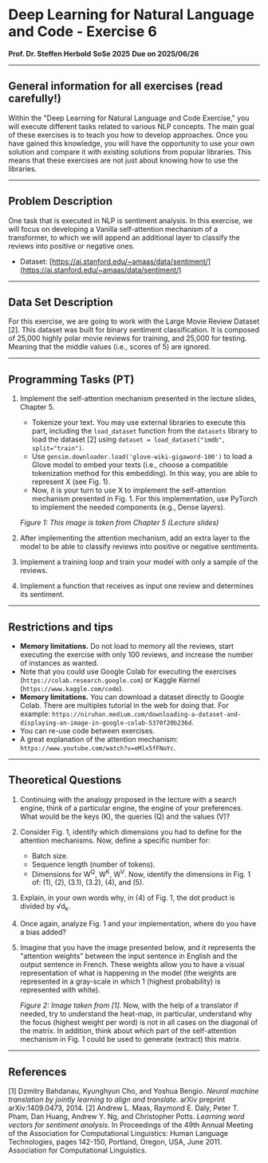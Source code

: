# Deep Learning for Natural Language and Code - Exercise 6

**Prof. Dr. Steffen Herbold**
**SoSe 2025**
**Due on 2025/06/26**

---

## General information for all exercises (read carefully!)

Within the "Deep Learning for Natural Language and Code Exercise," you will execute different tasks related to various NLP concepts. The main goal of these exercises is to teach you how to develop approaches. Once you have gained this knowledge, you will have the opportunity to use your own solution and compare it with existing solutions from popular libraries. This means that these exercises are not just about knowing how to use the libraries.

---

## Problem Description

One task that is executed in NLP is sentiment analysis. In this exercise, we will focus on developing a Vanilla self-attention mechanism of a transformer, to which we will append an additional layer to classify the reviews into positive or negative ones.

- Dataset: [https://ai.stanford.edu/~amaas/data/sentiment/](https://ai.stanford.edu/~amaas/data/sentiment/)

---

## Data Set Description

For this exercise, we are going to work with the Large Movie Review Dataset [2]. This dataset was built for binary sentiment classification. It is composed of 25,000 highly polar movie reviews for training, and 25,000 for testing. Meaning that the middle values (i.e., scores of 5) are ignored.

---

## Programming Tasks (PT)

1.  Implement the self-attention mechanism presented in the lecture slides, Chapter 5.
    -   Tokenize your text. You may use external libraries to execute this part, including the `load_dataset` function from the `datasets` library to load the dataset [2] using `dataset = load_dataset("imdb", split="train")`.
    -   Use `gensim.downloader.load('glove-wiki-gigaword-100')` to load a Glove model to embed your texts (i.e., choose a compatible tokenization method for this embedding). In this way, you are able to represent X (see Fig. 1).
    -   Now, it is your turn to use X to implement the self-attention mechanism presented in Fig. 1. For this implementation, use PyTorch to implement the needed components (e.g., Dense layers).
    
    *Figure 1: This image is taken from Chapter 5 (Lecture slides)*

2.  After implementing the attention mechanism, add an extra layer to the model to be able to classify reviews into positive or negative sentiments.
3.  Implement a training loop and train your model with only a sample of the reviews.
4.  Implement a function that receives as input one review and determines its sentiment.

---

## Restrictions and tips

-   **Memory limitations.** Do not load to memory all the reviews, start executing the exercise with only 100 reviews, and increase the number of instances as wanted.
-   Note that you could use Google Colab for executing the exercises (`https://colab.research.google.com`) or Kaggle Kernel (`https://www.kaggle.com/code`).
-   **Memory limitations.** You can download a dataset directly to Google Colab. There are multiples tutorial in the web for doing that. For example: `https://niruhan.medium.com/downloading-a-dataset-and-displaying-an-image-in-google-colab-5370f20b236d`.
-   You can re-use code between exercises.
-   A great explanation of the attention mechanism: `https://www.youtube.com/watch?v=eMlx5fFNoYc`.

---

## Theoretical Questions

1.  Continuing with the analogy proposed in the lecture with a search engine, think of a particular engine, the engine of your preferences. What would be the keys (K), the queries (Q) and the values (V)?
2.  Consider Fig. 1, identify which dimensions you had to define for the attention mechanisms. Now, define a specific number for:
    -   Batch size.
    -   Sequence length (number of tokens).
    -   Dimensions for W<sup>Q</sup>, W<sup>K</sup>, W<sup>V</sup>.
    Now, identify the dimensions in Fig. 1 of: (1), (2), (3.1), (3.2), (4), and (5).
3.  Explain, in your own words why, in (4) of Fig. 1, the dot product is divided by √d<sub>k</sub>.
4.  Once again, analyze Fig. 1 and your implementation, where do you have a bias added?
5.  Imagine that you have the image presented below, and it represents the "attention weights" between the input sentence in English and the output sentence in French. These weights allow you to have a visual representation of what is happening in the model (the weights are represented in a gray-scale in which 1 (highest probability) is represented with white).
    
    *Figure 2: Image taken from [1].*
    Now, with the help of a translator if needed, try to understand the heat-map, in particular, understand why the focus (highest weight per word) is not in all cases on the diagonal of the matrix. In addition, think about which part of the self-attention mechanism in Fig. 1 could be used to generate (extract) this matrix.

---

## References

[1] Dzmitry Bahdanau, Kyunghyun Cho, and Yoshua Bengio. *Neural machine translation by jointly learning to align and translate*. arXiv preprint arXiv:1409.0473, 2014.
[2] Andrew L. Maas, Raymond E. Daly, Peter T. Pham, Dan Huang, Andrew Y. Ng, and Christopher Potts. *Learning word vectors for sentiment analysis*. In Proceedings of the 49th Annual Meeting of the Association for Computational Linguistics: Human Language Technologies, pages 142-150, Portland, Oregon, USA, June 2011. Association for Computational Linguistics.